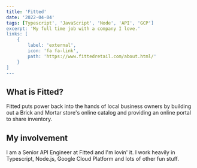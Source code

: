 ```yaml
---
title: 'Fitted'
date: '2022-04-04'
tags: [Typescript', 'JavaScript', 'Node', 'API', 'GCP']
excerpt: 'My full time job with a company I love.'
links: [
    {
        label: 'external',
        icon: 'fa fa-link',
        path: 'https://www.fittedretail.com/about.html/'
    }
]
---
```


## What is Fitted?

Fitted puts power back into the hands of local business owners by building out a Brick and Mortar store's online catalog and providing an online portal to share inventory.

## My involvement

I am a Senior API Engineer at Fitted and I'm lovin' it. I work heavily in Typescript, Node.js, Google Cloud Platform and lots of other fun stuff.
